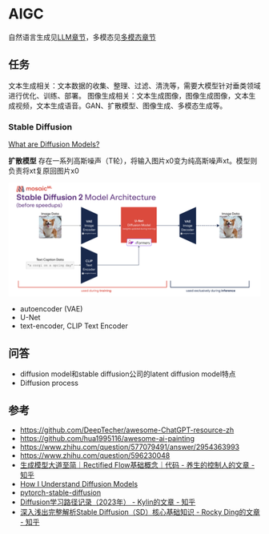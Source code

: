 # AIGC
自然语言生成见[LLM章节](./12_llm.md)，多模态见[多模态章节](./14_multimodal.md)


## 任务
文本生成相关：文本数据的收集、整理、过滤、清洗等，需要大模型针对垂类领域进行优化、训练、部署。
图像生成相关：文本生成图像，图像生成图像，文本生成视频，文本生成语音。GAN、扩散模型、图像生成、多模态生成等。


### Stable Diffusion
[What are Diffusion Models?](https://lilianweng.github.io/posts/2021-07-11-diffusion-models/#forward-diffusion-process)

**扩散模型**
存在一系列高斯噪声（T轮），将输入图片x0变为纯高斯噪声xt。模型则负责将xt复原回图片x0


![](../.github/assets/02ml-sd.png)

- autoencoder (VAE)
- U-Net
- text-encoder, CLIP Text Encoder


## 问答
- diffusion model和stable diffusion公司的latent diffusion model特点
- Diffusion process


## 参考
- https://github.com/DeepTecher/awesome-ChatGPT-resource-zh
- https://github.com/hua1995116/awesome-ai-painting
- https://www.zhihu.com/question/577079491/answer/2954363993
- https://www.zhihu.com/question/596230048
- [生成模型大道至简｜Rectified Flow基础概念｜代码 - 养生的控制人的文章 - 知乎](https://zhuanlan.zhihu.com/p/687740527)
- [How I Understand Diffusion Models](https://www.youtube.com/watch?v=i2qSxMVeVLI)
- [pytorch-stable-diffusion](https://github.com/hkproj/pytorch-stable-diffusion)
- [Diffusion学习路径记录（2023年） - Kylin的文章 - 知乎](https://zhuanlan.zhihu.com/p/605973097)
- [深入浅出完整解析Stable Diffusion（SD）核心基础知识 - Rocky Ding的文章 - 知乎](https://zhuanlan.zhihu.com/p/632809634)
